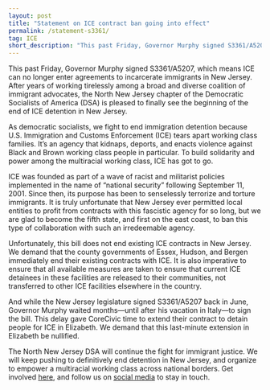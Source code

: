 ```yaml
---
layout: post 
title: "Statement on ICE contract ban going into effect"
permalink: /statement-s3361/
tag: ICE
short_description: "This past Friday, Governor Murphy signed S3361/A5207, which means ICE can no longer enter agreements to incarcerate immigrants in New Jersey."
---
```


This past Friday, Governor Murphy signed S3361/A5207, which means ICE can no longer enter agreements to incarcerate immigrants in New Jersey. After years of working tirelessly among a broad and diverse coalition of immigrant advocates, the North New Jersey chapter of the Democratic Socialists of America (DSA) is pleased to finally see the beginning of the end of ICE detention in New Jersey. 

As democratic socialists, we fight to end immigration detention because U.S. Immigration and Customs Enforcement (ICE) tears apart working class families. It’s an agency that kidnaps, deports, and enacts violence against Black and Brown working class people in particular. To build solidarity and power among the multiracial working class, ICE has got to go. 

ICE was founded as part of a wave of racist and militarist policies implemented in the name of “national security” following September 11, 2001. Since then, its purpose has been to senselessly terrorize and torture immigrants. It is truly unfortunate that New Jersey ever permitted local entities to profit from contracts with this fascistic agency for so long, but we are glad to become the fifth state, and first on the east coast, to ban this type of collaboration with such an irredeemable agency.

Unfortunately, this bill does not end existing ICE contracts in New Jersey. We demand that the county governments of Essex, Hudson, and Bergen immediately end their existing contracts with ICE. It is also imperative to ensure that all available measures are taken to ensure that current ICE detainees in these facilities are released to their communities, not transferred to other ICE facilities elsewhere in the country. 

And while the New Jersey legislature signed S3361/A5207 back in June, Governor Murphy waited months—until after his vacation in Italy—to sign the bill. This delay gave CoreCivic time to extend their contract to detain people for ICE in Elizabeth. We demand that this last-minute extension in Elizabeth be nullified. 

The North New Jersey DSA will continue the fight for immigrant justice. We will keep pushing to definitively end detention in New Jersey, and organize to empower a multiracial working class across national borders. Get involved [here](https://airtable.com/shrDMVH7KxDpWLLPU), and follow us on [social media](https://twitter.com/Immigration_NNJ) to stay in touch.

